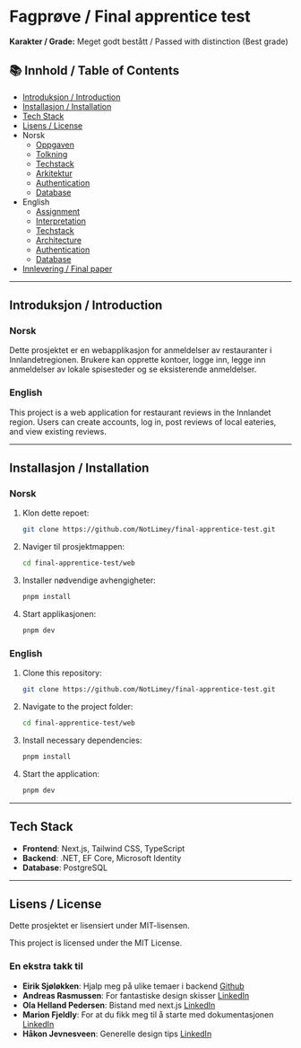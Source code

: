 # Fagprøve / Final apprentice test

**Karakter / Grade:** Meget godt bestått / Passed with distinction (Best grade)

## 📚 Innhold / Table of Contents
-  [Introduksjon / Introduction](#introduksjon--introduction)
-  [Installasjon / Installation](#installasjon--installation)
-  [Tech Stack](#tech-stack)
-  [Lisens / License](#lisens--license)
-  Norsk
    - [Oppgaven](/docs/no/assignment.md)
    - [Tolkning](/docs/no/interpretation.md)
    - [Techstack](/docs/no/techstack.md)
    - [Arkitektur](/docs/no/architecture.md)
    - [Authentication](/docs/no/authentication.md)
    - [Database](/docs/no/database.md)
-  English
    - [Assignment](/docs/en/assignment.md)
    - [Interpretation](/docs/en/interpretation.md)
    - [Techstack](/docs/en/techstack.md)
    - [Architecture](/docs/en/architecture.md)
    - [Authentication](/docs/en/authentication.md)
    - [Database](/docs/en/database.md)
- [Innlevering / Final paper](/final-paper.pdf)

-----

## Introduksjon / Introduction
### Norsk
Dette prosjektet er en webapplikasjon for anmeldelser av restauranter i Innlandetregionen. Brukere kan opprette kontoer, logge inn, legge inn anmeldelser av lokale spisesteder og se eksisterende anmeldelser.

### English
This project is a web application for restaurant reviews in the Innlandet region. Users can create accounts, log in, post reviews of local eateries, and view existing reviews.

-----

## Installasjon / Installation
### Norsk
1. Klon dette repoet:
    ```sh
    git clone https://github.com/NotLimey/final-apprentice-test.git
    ```
2. Naviger til prosjektmappen:
    ```sh
    cd final-apprentice-test/web
    ```
3. Installer nødvendige avhengigheter:
    ```sh
    pnpm install
    ```
4. Start applikasjonen:
    ```sh
    pnpm dev
    ```

### English
1. Clone this repository:
    ```sh
    git clone https://github.com/NotLimey/final-apprentice-test.git
    ```
2. Navigate to the project folder:
    ```sh
    cd final-apprentice-test/web
    ```
3. Install necessary dependencies:
    ```sh
    pnpm install
    ```
4. Start the application:
    ```sh
    pnpm dev
    ```

-----

## Tech Stack
-  **Frontend**: Next.js, Tailwind CSS, TypeScript
-  **Backend**: .NET, EF Core, Microsoft Identity
-  **Database**: PostgreSQL

-----

## Lisens / License
Dette prosjektet er lisensiert under MIT-lisensen.

This project is licensed under the MIT License.

### En ekstra takk til
- **Eirik Sjøløkken**: Hjalp meg på ulike temaer i backend [Github](https://github.com/Eiromplays) <br/>
- **Andreas Rasmussen**: For fantastiske design skisser [LinkedIn](https://www.linkedin.com/in/andreasrasmuss1/) <br/>
- **Ola Helland Pedersen**: Bistand med next.js [LinkedIn](https://www.linkedin.com/in/ola-helland-pedersen-94268489/) <br/>
- **Marion Fjeldly**: For at du fikk meg til å starte med dokumentasjonen [LinkedIn](https://www.linkedin.com/in/marionfjeldly/) <br />
- **Håkon Jevnesveen**: Generelle design tips [LinkedIn](https://www.linkedin.com/in/hakonjj/)
